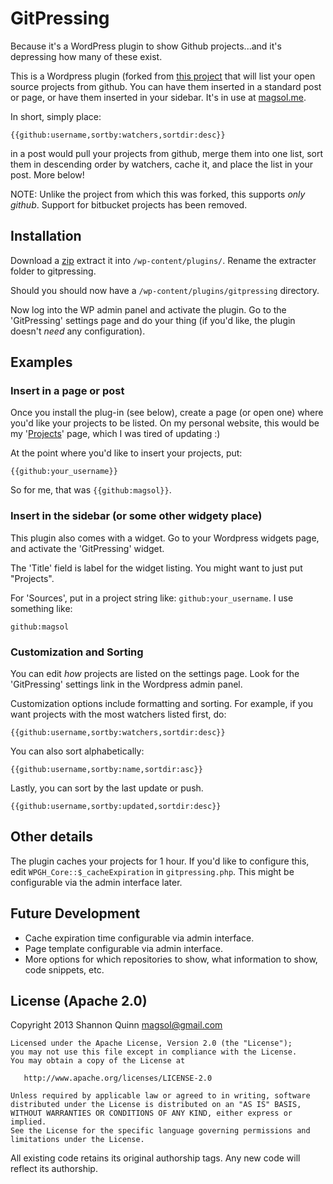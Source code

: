 # GitPressing

Because it's a WordPress plugin to show Github projects...and it's depressing how many of these exist.

This is a Wordpress plugin (forked from [this project](https://github.com/katzgrau/wordpress-github/) that will list your open source projects from github. You can have them inserted in a standard post or page, or have them inserted in your sidebar. It's in use at [magsol.me](http://www.magsol.me/projects).

In short, simply place:

    {{github:username,sortby:watchers,sortdir:desc}}

in a post would pull your projects from github, merge them into one list, sort them in descending order by watchers, cache it, and place the list in your post. More below!

NOTE: Unlike the project from which this was forked, this supports *only github*. Support for bitbucket projects has been removed.

## Installation

Download a [zip](https://github.com/magsol/gitpressing/zipball/master) extract it into `/wp-content/plugins/`. Rename the extracter folder to gitpressing.

Should you should now have a `/wp-content/plugins/gitpressing` directory.

Now log into the WP admin panel and activate the plugin. Go to the 'GitPressing' settings page and do your thing (if you'd like, the plugin doesn't _need_ any configuration).

## Examples

### Insert in a page or post

Once you install the plug-in (see below), create a page (or open one) where you'd like your projects to be listed. On my personal website, this would be my '[Projects](http://www.magsol.me/projects)' page, which I was tired of updating :)

At the point where you'd like to insert your projects, put:

    {{github:your_username}}

So for me, that was `{{github:magsol}}`.

### Insert in the sidebar (or some other widgety place)

This plugin also comes with a widget. Go to your Wordpress widgets page, and activate the 'GitPressing' widget.

The 'Title' field is label for the widget listing. You might want to just put "Projects".

For 'Sources', put in a project string like: `github:your_username`. I use something like:

    github:magsol

### Customization and Sorting

You can edit _how_ projects are listed on the settings page. Look for the 'GitPressing' settings link in the Wordpress admin panel.

Customization options include formatting and sorting. For example, if you want projects with the most watchers listed first, do:

    {{github:username,sortby:watchers,sortdir:desc}}

You can also sort alphabetically:

    {{github:username,sortby:name,sortdir:asc}}

Lastly, you can sort by the last update or push.

    {{github:username,sortby:updated,sortdir:desc}}

## Other details

The plugin caches your projects for 1 hour. If you'd like to configure this, edit `WPGH_Core::$_cacheExpiration` in `gitpressing.php`. This might be configurable via the admin interface later.

## Future Development

 - Cache expiration time configurable via admin interface.
 - Page template configurable via admin interface.
 - More options for which repositories to show, what information to show, code snippets, etc.

## License (Apache 2.0)

Copyright 2013 Shannon Quinn <magsol@gmail.com>

    Licensed under the Apache License, Version 2.0 (the "License");
    you may not use this file except in compliance with the License.
    You may obtain a copy of the License at

       http://www.apache.org/licenses/LICENSE-2.0

    Unless required by applicable law or agreed to in writing, software
    distributed under the License is distributed on an "AS IS" BASIS,
    WITHOUT WARRANTIES OR CONDITIONS OF ANY KIND, either express or implied.
    See the License for the specific language governing permissions and
    limitations under the License.

All existing code retains its original authorship tags. Any new code will reflect its authorship.